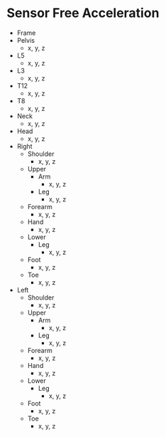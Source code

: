 # Sensor Free Acceleration
- Frame
- Pelvis
	- x, y, z
- L5
	- x, y, z
- L3
	- x, y, z
- T12
	- x, y, z
- T8
	- x, y, z
- Neck
	- x, y, z
- Head
	- x, y, z
- Right
	- Shoulder
		- x, y, z
	- Upper
		- Arm
			- x, y, z
		- Leg
			- x, y, z
	- Forearm
		- x, y, z
	- Hand
		- x, y, z
	- Lower
		- Leg
			- x, y, z
	- Foot
		- x, y, z
	- Toe
		- x, y, z
- Left
	- Shoulder
		- x, y, z
	- Upper
		- Arm
			- x, y, z
		- Leg
			- x, y, z
	- Forearm
		- x, y, z
	- Hand
		- x, y, z
	- Lower
		- Leg
			- x, y, z
	- Foot
		- x, y, z
	- Toe
		- x, y, z

